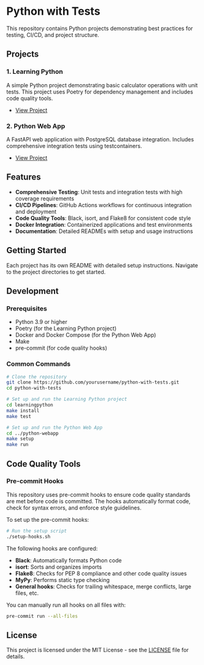 # Python with Tests

This repository contains Python projects demonstrating best practices for testing, CI/CD, and project structure.

## Projects

### 1. Learning Python

A simple Python project demonstrating basic calculator operations with unit tests. This project uses Poetry for dependency management and includes code quality tools.

- [View Project](./learningpython/README.md)

### 2. Python Web App

A FastAPI web application with PostgreSQL database integration. Includes comprehensive integration tests using testcontainers.

- [View Project](./python-webapp/README.md)

## Features

- **Comprehensive Testing**: Unit tests and integration tests with high coverage requirements
- **CI/CD Pipelines**: GitHub Actions workflows for continuous integration and deployment
- **Code Quality Tools**: Black, isort, and Flake8 for consistent code style
- **Docker Integration**: Containerized applications and test environments
- **Documentation**: Detailed READMEs with setup and usage instructions

## Getting Started

Each project has its own README with detailed setup instructions. Navigate to the project directories to get started.

## Development

### Prerequisites

- Python 3.9 or higher
- Poetry (for the Learning Python project)
- Docker and Docker Compose (for the Python Web App)
- Make
- pre-commit (for code quality hooks)

### Common Commands

```bash
# Clone the repository
git clone https://github.com/yourusername/python-with-tests.git
cd python-with-tests

# Set up and run the Learning Python project
cd learningpython
make install
make test

# Set up and run the Python Web App
cd ../python-webapp
make setup
make run
```

## Code Quality Tools

### Pre-commit Hooks

This repository uses pre-commit hooks to ensure code quality standards are met before code is committed. The hooks automatically format code, check for syntax errors, and enforce style guidelines.

To set up the pre-commit hooks:

```bash
# Run the setup script
./setup-hooks.sh
```

The following hooks are configured:

- **Black**: Automatically formats Python code
- **isort**: Sorts and organizes imports
- **Flake8**: Checks for PEP 8 compliance and other code quality issues
- **MyPy**: Performs static type checking
- **General hooks**: Checks for trailing whitespace, merge conflicts, large files, etc.

You can manually run all hooks on all files with:

```bash
pre-commit run --all-files
```

## License

This project is licensed under the MIT License - see the [LICENSE](./LICENSE) file for details.
